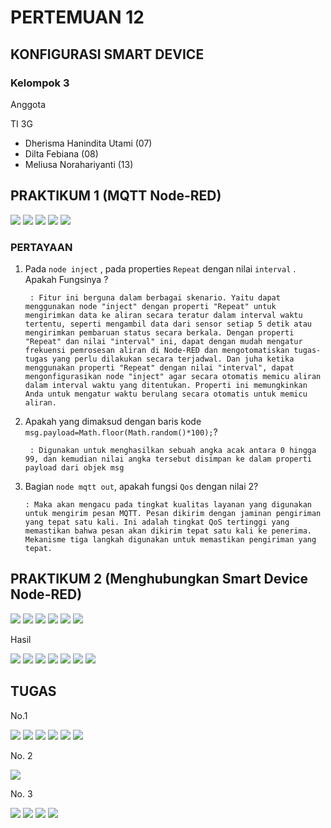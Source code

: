 # PERTEMUAN 12
## KONFIGURASI SMART DEVICE

### Kelompok 3

Anggota 

TI 3G
- Dherisma Hanindita Utami (07)
- Dilta Febiana (08)
- Meliusa Norahariyanti (13)

## PRAKTIKUM 1 (MQTT Node-RED)

<img src = 1.jpeg>

<img src = 2.jpeg>

<img src = 3.jpeg>

<img src = 4.jpeg>

<img src = 5.jpeg>


### PERTAYAAN
1. Pada ```node inject``` , pada properties ```Repeat``` dengan nilai ```interval``` . Apakah Fungsinya ?
        
        : Fitur ini berguna dalam berbagai skenario. Yaitu dapat menggunakan node "inject" dengan properti "Repeat" untuk mengirimkan data ke aliran secara teratur dalam interval waktu tertentu, seperti mengambil data dari sensor setiap 5 detik atau mengirimkan pembaruan status secara berkala. Dengan properti "Repeat" dan nilai "interval" ini, dapat dengan mudah mengatur frekuensi pemrosesan aliran di Node-RED dan mengotomatiskan tugas-tugas yang perlu dilakukan secara terjadwal. Dan juha ketika menggunakan properti "Repeat" dengan nilai "interval", dapat mengonfigurasikan node "inject" agar secara otomatis memicu aliran dalam interval waktu yang ditentukan. Properti ini memungkinkan Anda untuk mengatur waktu berulang secara otomatis untuk memicu aliran.

2. Apakah yang dimaksud dengan baris kode ```msg.payload=Math.floor(Math.random()*100);```?

        : Digunakan untuk menghasilkan sebuah angka acak antara 0 hingga 99, dan kemudian nilai angka tersebut disimpan ke dalam properti payload dari objek msg

3. Bagian ```node mqtt out```, apakah fungsi ```Qos``` dengan nilai 2?

       : Maka akan mengacu pada tingkat kualitas layanan yang digunakan untuk mengirim pesan MQTT. Pesan dikirim dengan jaminan pengiriman yang tepat satu kali. Ini adalah tingkat QoS tertinggi yang memastikan bahwa pesan akan dikirim tepat satu kali ke penerima. Mekanisme tiga langkah digunakan untuk memastikan pengiriman yang tepat.


## PRAKTIKUM 2 (Menghubungkan Smart Device Node-RED)

<img src = 6.jpeg>

<img src = 7.jpeg>

<img src = 8.jpeg>

<img src = 9.jpeg>

<img src = 10.jpeg>

<img src = 11.jpeg>

Hasil

<img src = 12.jpeg>

<img src = 14.jpeg>

<img src = 15.jpeg>

<img src = 16.jpeg>

<img src = 17.jpeg>

<img src = 18.jpeg>

<img src = 13.jpeg>


## TUGAS

No.1

<img src = 19.jpeg>

<img src = 20.jpeg>

<img src = 21.jpeg>

<img src = 22.jpeg>

<img src = 23.jpeg>

<img src = 24.jpeg>

No. 2

<img src = 25.jpeg>

No. 3

<img src = 29.jpeg>
<img src = 26.jpeg>
<img src = 27.jpeg>
<img src = 28.jpeg>